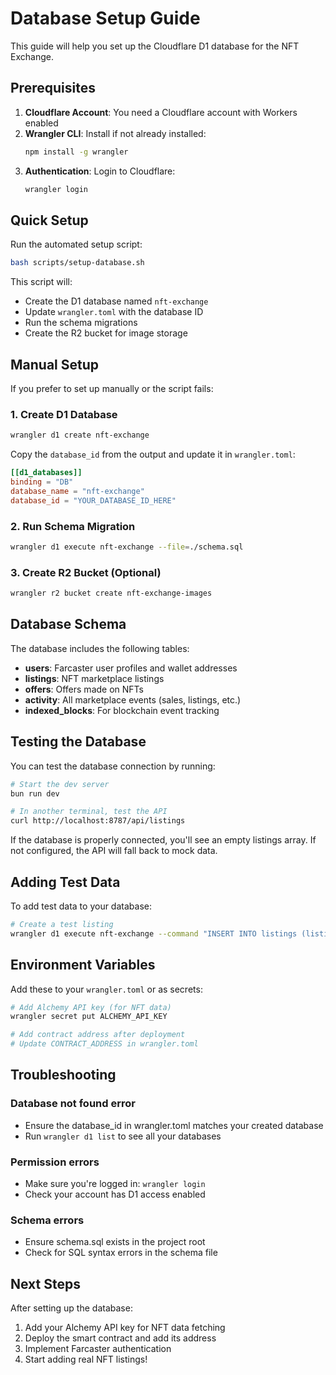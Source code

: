# Database Setup Guide

This guide will help you set up the Cloudflare D1 database for the NFT Exchange.

## Prerequisites

1. **Cloudflare Account**: You need a Cloudflare account with Workers enabled
2. **Wrangler CLI**: Install if not already installed:
   ```bash
   npm install -g wrangler
   ```
3. **Authentication**: Login to Cloudflare:
   ```bash
   wrangler login
   ```

## Quick Setup

Run the automated setup script:

```bash
bash scripts/setup-database.sh
```

This script will:
- Create the D1 database named `nft-exchange`
- Update `wrangler.toml` with the database ID
- Run the schema migrations
- Create the R2 bucket for image storage

## Manual Setup

If you prefer to set up manually or the script fails:

### 1. Create D1 Database

```bash
wrangler d1 create nft-exchange
```

Copy the `database_id` from the output and update it in `wrangler.toml`:

```toml
[[d1_databases]]
binding = "DB"
database_name = "nft-exchange"
database_id = "YOUR_DATABASE_ID_HERE"
```

### 2. Run Schema Migration

```bash
wrangler d1 execute nft-exchange --file=./schema.sql
```

### 3. Create R2 Bucket (Optional)

```bash
wrangler r2 bucket create nft-exchange-images
```

## Database Schema

The database includes the following tables:

- **users**: Farcaster user profiles and wallet addresses
- **listings**: NFT marketplace listings
- **offers**: Offers made on NFTs
- **activity**: All marketplace events (sales, listings, etc.)
- **indexed_blocks**: For blockchain event tracking

## Testing the Database

You can test the database connection by running:

```bash
# Start the dev server
bun run dev

# In another terminal, test the API
curl http://localhost:8787/api/listings
```

If the database is properly connected, you'll see an empty listings array. If not configured, the API will fall back to mock data.

## Adding Test Data

To add test data to your database:

```bash
# Create a test listing
wrangler d1 execute nft-exchange --command "INSERT INTO listings (listing_id, seller_address, nft_contract, token_id, price, expiry, name, image_url) VALUES (1, '0x1234567890123456789012345678901234567890', '0xabcdef1234567890abcdef1234567890abcdef12', '1', 10.5, datetime('now', '+7 days'), 'Test NFT #1', 'https://picsum.photos/400/400')"
```

## Environment Variables

Add these to your `wrangler.toml` or as secrets:

```bash
# Add Alchemy API key (for NFT data)
wrangler secret put ALCHEMY_API_KEY

# Add contract address after deployment
# Update CONTRACT_ADDRESS in wrangler.toml
```

## Troubleshooting

### Database not found error
- Ensure the database_id in wrangler.toml matches your created database
- Run `wrangler d1 list` to see all your databases

### Permission errors
- Make sure you're logged in: `wrangler login`
- Check your account has D1 access enabled

### Schema errors
- Ensure schema.sql exists in the project root
- Check for SQL syntax errors in the schema file

## Next Steps

After setting up the database:
1. Add your Alchemy API key for NFT data fetching
2. Deploy the smart contract and add its address
3. Implement Farcaster authentication
4. Start adding real NFT listings!